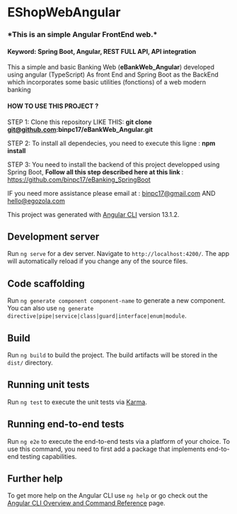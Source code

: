 # EShopWebAngular

<h3>*This is an simple Angular FrontEnd web.* </h3>

<h4>Keyword: Spring Boot, Angular, REST FULL API, API integration</h4>


This a simple and  basic Banking Web (<strong>eBankWeb_Angular</strong>) developed using angular (TypeScript) As front End and Spring Boot as the BackEnd which incorporates some basic utilities (fonctions) of a web modern banking 
 
<h4>HOW TO USE THIS PROJECT ? </h4>

STEP 1: Clone this repository LIKE THIS: <strong>git clone git@github.com:binpc17/eBankWeb_Angular.git</strong><br>

STEP 2:  To install all dependecies, you need to execute this ligne : <strong>npm install </strong><br>

STEP 3: You need to install the backend of this project developped using Spring Boot, <strong> Follow all this step described here at this link </strong>: 
https://github.com/binpc17/eBanking_SpringBoot


IF you need more assistance please email at : binpc17@gmail.com AND hello@egozola.com



This project was generated with [Angular CLI](https://github.com/angular/angular-cli) version 13.1.2.

## Development server

Run `ng serve` for a dev server. Navigate to `http://localhost:4200/`. The app will automatically reload if you change any of the source files.

## Code scaffolding

Run `ng generate component component-name` to generate a new component. You can also use `ng generate directive|pipe|service|class|guard|interface|enum|module`.

## Build

Run `ng build` to build the project. The build artifacts will be stored in the `dist/` directory.

## Running unit tests

Run `ng test` to execute the unit tests via [Karma](https://karma-runner.github.io).

## Running end-to-end tests

Run `ng e2e` to execute the end-to-end tests via a platform of your choice. To use this command, you need to first add a package that implements end-to-end testing capabilities.

## Further help

To get more help on the Angular CLI use `ng help` or go check out the [Angular CLI Overview and Command Reference](https://angular.io/cli) page.
